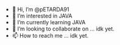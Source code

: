 - 👋 Hi, I’m @pETARDA91
- 👀 I’m interested in JAVA
- 🌱 I’m currently learning JAVA
- 💞️ I’m looking to collaborate on ... idk yet.
- 📫 How to reach me ... idk yet.

<!---
pETARDA91/pETARDA91 is a ✨ special ✨ repository because its `README.md` (this file) appears on your GitHub profile.
You can click the Preview link to take a look at your changes.
--->
